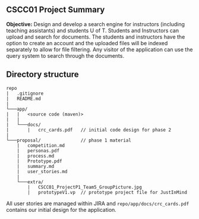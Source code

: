 ## CSCC01 Project Summary

**Objective:** Design and develop a search engine for instructors (including teaching assistants) and students U of T. Students and Instructors can upload and search for documents. The students and instructors have the option to create an account and the uploaded files will be indexed separately to allow for file filtering. Any visitor of the application can use the query system to search through the documents.

## Directory structure

```
repo
|   .gitignore
|   README.md
|
└───app/
|   |   <source code (maven)>
|   |
|   └───docs/
|       |   crc_cards.pdf   // initial code design for phase 2
|
└───proposal/               // phase 1 material
    |   competition.md     
    |   personas.pdf
    |   process.md
    |   Prototype.pdf
    |   summary.md
    |   user_stories.md
    |
    └───extra/
        |   CSCC01_ProjectP1_Team5_GroupPicture.jpg
        |   prototypeV1.vp  // prototype project file for JustInMind
```

All user stories are managed within JIRA and <code>repo/app/docs/crc_cards.pdf</code> contains our initial design for the application.